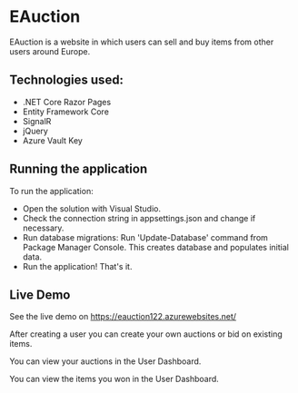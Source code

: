 # EAuction 

EAuction is a website in which users can sell and buy items from other users around Europe.


## Technologies used:

* .NET Core Razor Pages
* Entity Framework Core
* SignalR
* jQuery
* Azure Vault Key

## Running the application

To run the application:

* Open the solution with Visual Studio.
* Check the connection string in appsettings.json and change if necessary.
* Run database migrations: Run 'Update-Database' command from Package Manager Console. This creates database and populates initial data.
* Run the application! That's it.


## Live Demo

See the live demo on https://eauction122.azurewebsites.net/

After creating a user you can create your own auctions or bid on existing items.

You can view your auctions in the User Dashboard.

You can view the items you won in the User Dashboard.

